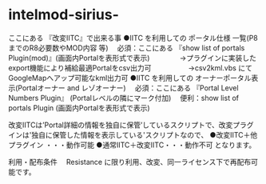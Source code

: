 # intelmod-sirius-
ここにある 『改変IITC』で出来る事
●IITC を利用しての ポータル仕様 一覧(P8までのR8必要数やMOD内容 等)
　必須：ここにある 『show list of portals Plugin(mod)』(画面内Portalを表形式で表示)
　　　　→プラグインに実装したexport機能により補給最適Portalをcsv出力可
　　　　　→csv2kml.vbs にてGoogleMapへアップ可能なkml出力可
●IITC を利用しての オーナーポータル表示(Portalオーナー and レゾオーナー)
　必須：ここにある 『Portal Level Numbers Plugin』 (Portalレベルの隣にマーク付加)
　便利：show list of portals Plugin (画面内Portalを表形式で表示)

改変IITCは’Portal詳細の情報を独自に保管’しているスクリプトで、改変プラグインは'独自に保管した情報を表示している'スクリプトなので、
●改変IITC＋他プラグイン ・・・動作可能
●通常IITC＋改変IITC・・・動作不可
となります。

利用・配布条件
　Resistance に限り利用、改変、同一ライセンス下で再配布可能です。
